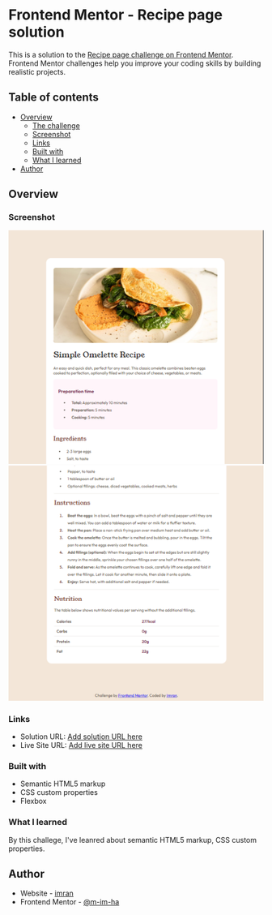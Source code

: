 # Frontend Mentor - Recipe page solution

This is a solution to the [Recipe page challenge on Frontend Mentor](https://www.frontendmentor.io/challenges/recipe-page-KiTsR8QQKm). Frontend Mentor challenges help you improve your coding skills by building realistic projects.

## Table of contents

- [Overview](#overview)
  - [The challenge](#the-challenge)
  - [Screenshot](#screenshot)
  - [Links](#links)
  - [Built with](#built-with)
  - [What I learned](#what-i-learned)
- [Author](#author)

## Overview

### Screenshot

![screenshot 1](assets/images/ss1.png)
![screenshot 2](assets/images/ss2.png)


### Links

- Solution URL: [Add solution URL here](https://your-solution-url.com)
- Live Site URL: [Add live site URL here](https://your-live-site-url.com)


### Built with

- Semantic HTML5 markup
- CSS custom properties
- Flexbox

### What I learned

By this challege, I've leanred about semantic HTML5 markup, CSS custom properties.

## Author

- Website - [imran](https://www.your-site.com)
- Frontend Mentor - [@m-im-ha](https://www.frontendmentor.io/profile/m-im-ha)


